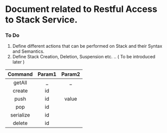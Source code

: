 # Document related to Restful Access to Stack Service. 

### To Do 
1.  Define different actions that can be performed on Stack and their Syntax and Semantics.
2.  Define Stack Creation, Deletion, Suspension etc. .. ( To be introduced later )

| Command | Param1 | Param2  |
| :---:  |  :-: | :-: |
| getAll |  _  |  _  |
| create | id |    |
| push | id | value |
| pop| id |   |
| serialize| id |   |
| delete | id |  |
